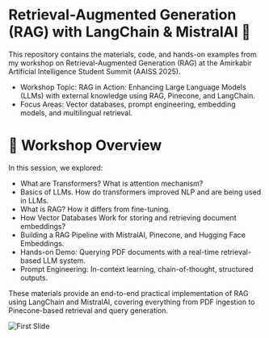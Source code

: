# Retrieval-Augmented Generation (RAG) with LangChain & MistralAI 🚀
This repository contains the materials, code, and hands-on examples from my workshop on Retrieval-Augmented Generation (RAG) at the Amirkabir Artificial Intelligence Student Summit (AAISS 2025).

- Workshop Topic: RAG in Action: Enhancing Large Language Models (LLMs) with external knowledge using RAG, Pinecone, and LangChain.
- Focus Areas: Vector databases, prompt engineering, embedding models, and multilingual retrieval.
# 🎯 Workshop Overview
In this session, we explored:
- What are Transformers? What is attention mechanism?
- Basics of LLMs. How do transformers improved NLP and are being used in LLMs.
- What is RAG? How it differs from fine-tuning.
- How Vector Databases Work for storing and retrieving document embeddings?
- Building a RAG Pipeline with MistralAI, Pinecone, and Hugging Face Embeddings.
- Hands-on Demo: Querying PDF documents with a real-time retrieval-based LLM system.
- Prompt Engineering: In-context learning, chain-of-thought, structured outputs.

These materials provide an end-to-end practical implementation of RAG using LangChain and MistralAI, covering everything from PDF ingestion to Pinecone-based retrieval and query generation.

![First Slide]([http://url/to/img.png](https://github.com/kian79/rag-pipeline-aaiss/blob/main/Screenshot%20from%202025-02-21%2017-16-41.png))
